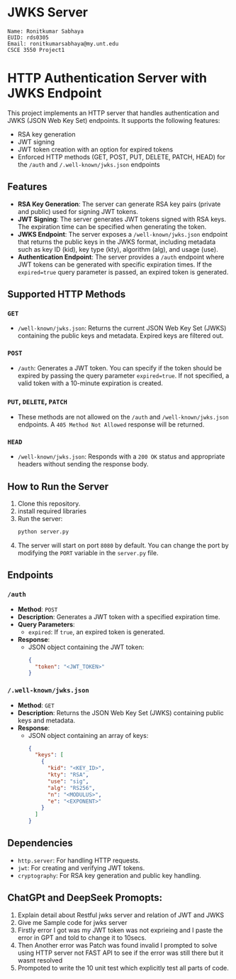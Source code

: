 # JWKS Server
```
Name: Ronitkumar Sabhaya
EUID: rds0305
Email: ronitkumarsabhaya@my.unt.edu
CSCE 3550 Project1
```


# HTTP Authentication Server with JWKS Endpoint

This project implements an HTTP server that handles authentication and JWKS (JSON Web Key Set) endpoints. It supports the following features:

- RSA key generation
- JWT signing
- JWT token creation with an option for expired tokens
- Enforced HTTP methods (GET, POST, PUT, DELETE, PATCH, HEAD) for the `/auth` and `/.well-known/jwks.json` endpoints

## Features

- **RSA Key Generation**: The server can generate RSA key pairs (private and public) used for signing JWT tokens.
- **JWT Signing**: The server generates JWT tokens signed with RSA keys. The expiration time can be specified when generating the token.
- **JWKS Endpoint**: The server exposes a `/well-known/jwks.json` endpoint that returns the public keys in the JWKS format, including metadata such as key ID (kid), key type (kty), algorithm (alg), and usage (use).
- **Authentication Endpoint**: The server provides a `/auth` endpoint where JWT tokens can be generated with specific expiration times. If the `expired=true` query parameter is passed, an expired token is generated.

## Supported HTTP Methods

### `GET`

- `/well-known/jwks.json`: Returns the current JSON Web Key Set (JWKS) containing the public keys and metadata. Expired keys are filtered out.
  
### `POST`

- `/auth`: Generates a JWT token. You can specify if the token should be expired by passing the query parameter `expired=true`. If not specified, a valid token with a 10-minute expiration is created.

### `PUT`, `DELETE`, `PATCH`

- These methods are not allowed on the `/auth` and `/well-known/jwks.json` endpoints. A `405 Method Not Allowed` response will be returned.

### `HEAD`

- `/well-known/jwks.json`: Responds with a `200 OK` status and appropriate headers without sending the response body.

## How to Run the Server

1. Clone this repository.
2. install required libraries
3. Run the server:
    ```bash
    python server.py
    ```
4. The server will start on port `8080` by default. You can change the port by modifying the `PORT` variable in the `server.py` file.

## Endpoints

### `/auth`
- **Method**: `POST`
- **Description**: Generates a JWT token with a specified expiration time.
- **Query Parameters**:
  - `expired`: If `true`, an expired token is generated.
- **Response**:
  - JSON object containing the JWT token:
    ```json
    {
      "token": "<JWT_TOKEN>"
    }
    ```

### `/.well-known/jwks.json`
- **Method**: `GET`
- **Description**: Returns the JSON Web Key Set (JWKS) containing public keys and metadata.
- **Response**:
  - JSON object containing an array of keys:
    ```json
    {
      "keys": [
        {
          "kid": "<KEY_ID>",
          "kty": "RSA",
          "use": "sig",
          "alg": "RS256",
          "n": "<MODULUS>",
          "e": "<EXPONENT>"
        }
      ]
    }
    ```

## Dependencies

- `http.server`: For handling HTTP requests.
- `jwt`: For creating and verifying JWT tokens.
- `cryptography`: For RSA key generation and public key handling.



## ChatGPt and DeepSeek Promopts:
1.  Explain detail about Restful jwks server and relation of JWT and JWKS 
2.  Give me Sample code for jwks server
3.  Firstly error I got was my JWT token was not exprieing and I paste the error in GPT and told to change it to 10secs.
4.  Then Another error was Patch was found invalid I prompted to solve using HTTP server not FAST API to see if the error was still there but it wasnt resolved
5.  Prompoted to write the 10 unit test which explicitly test all parts of code.

